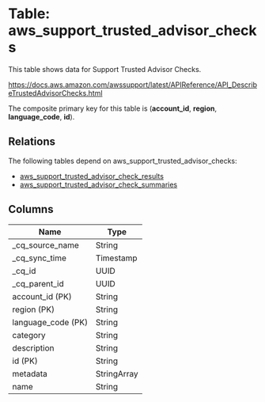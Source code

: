 # Table: aws_support_trusted_advisor_checks

This table shows data for Support Trusted Advisor Checks.

https://docs.aws.amazon.com/awssupport/latest/APIReference/API_DescribeTrustedAdvisorChecks.html

The composite primary key for this table is (**account_id**, **region**, **language_code**, **id**).

## Relations

The following tables depend on aws_support_trusted_advisor_checks:
  - [aws_support_trusted_advisor_check_results](aws_support_trusted_advisor_check_results)
  - [aws_support_trusted_advisor_check_summaries](aws_support_trusted_advisor_check_summaries)

## Columns

| Name          | Type          |
| ------------- | ------------- |
|_cq_source_name|String|
|_cq_sync_time|Timestamp|
|_cq_id|UUID|
|_cq_parent_id|UUID|
|account_id (PK)|String|
|region (PK)|String|
|language_code (PK)|String|
|category|String|
|description|String|
|id (PK)|String|
|metadata|StringArray|
|name|String|